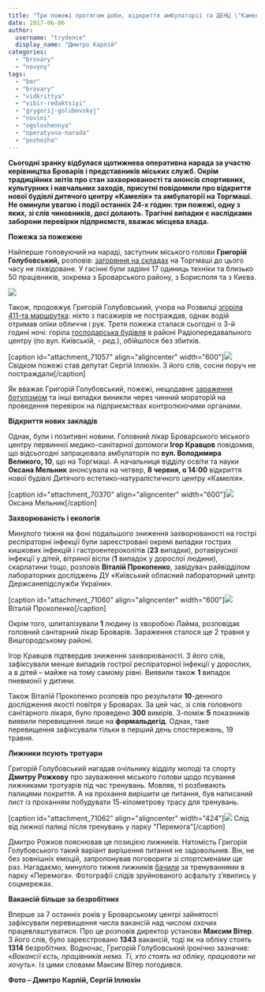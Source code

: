 ```yaml
---
title: "Три пожежі протягом доби, відкриття амбулаторії та ДЕНЦ \"Камелія\", - оперативні новини"
date: 2017-06-06
author: 
  username: "trydence"
  display_name: "Дмитро Карпій"
categories: 
  - "brovary"
  - "novyny"
tags: 
  - "bmr"
  - "brovary"
  - "vidkrittya"
  - "vibir-redaktsiyi"
  - "grygorij-golubovskyj"
  - "novini"
  - "ogoloshennya"
  - "operatyvna-narada"
  - "pozhezha"
---
```


**Сьогодні зранку відбулася щотижнева оперативна нарада за участю керівництва Броварів і представників міських служб. Окрім традиційних звітів про стан захворюваності та анонсів спортивних, культурних і навчальних заходів, присутні повідомили про відкриття нової будівлі дитячого центру «Камелія» та амбулаторії на Торгмаші. Не оминули увагою і події останніх 24-х годин: три пожежі, одну з яких, зі слів чиновників, досі долають. Трагічні випадки є наслідками заборони перевірки підприємств, вважає місцева влада.**

**Пожежа за пожежею**

Найперше головуючий на нараді, заступник міського голови **Григорій Голубовський,** розповів: [загоряння на складах](https://mpz.brovary.org/prosto-zaraz-goryat-sklady-na-torgmashi-dym-vydno-zvidusil-foto/) на Торгмаші до цього часу не ліквідоване. У гасінні були задіяні 17 одиниць техніки та близько 50 працівників, зокрема з Броварського району, з Борисполя та з Києва.

[![](https://mpz.brovary.org/wp-content/uploads/2017/06/Operatyvna-narada-BMR-06.06.2017_00004.jpg)](https://mpz.brovary.org/wp-content/uploads/2017/06/Operatyvna-narada-BMR-06.06.2017_00004.jpg)

Також, продовжує Григорій Голубовський, учора на Розвилці [згоріла 411-та маршрутка](https://mpz.brovary.org/na-rozvyltsi-spalahnula-zgorila-vshhent-411-marshrutka-obijshlosya-bez-zhertv-foto/): ніхто з пасажирів не постраждав, однак водій отримав опіки обличчя і рук. Третя пожежа сталася сьогодні о 3-й годині ночі: горіла [господарська будівля](https://www.facebook.com/groups/brovary/permalink/1670124636350829/) в районі Радіопередавального центру (по вул. Київській, - _ред._), обійшлося без збитків.

\[caption id="attachment\_71057" align="aligncenter" width="600"\][![](https://mpz.brovary.org/wp-content/uploads/2017/06/pozhezha-06.06.2017-RPTS-Illyuhin.jpg)](https://mpz.brovary.org/wp-content/uploads/2017/06/pozhezha-06.06.2017-RPTS-Illyuhin.jpg) Свідком пожежі став депутат Сергій Іллюхін. З його слів, сосни поруч не постраждали\[/caption\]

Як вважає Григорій Голубовський, пожежі, нещодавнє [зараження ботулізмом](https://mpz.brovary.org/botulizm-vid-ryby-v-megamarketi-ta-remont-kanalizatsiyi-bilya-trykotazhky-operatyvni-novyny/) та інші випадки виникли через чинний мораторій на проведення перевірок на підприємствах контролюючими органами.

**Відкриття нових закладів**

Однак, були і позитивні новини. Головний лікар Броварського міського центру первинної медико-санітарної допомоги **Ігор Кравцов** повідомив, що відсьогодні запрацювала амбулаторія по **вул. Володимира Великого, 10**, що на Торгмаші. А начальниця відділу освіти та науки **Оксана Мельник** анонсувала на четвер, **8 червня, о 14:00** відкриття нової будівлі Дитячого естетико-натуралістичного центру «Камелія».

\[caption id="attachment\_70370" align="aligncenter" width="600"\][![](https://mpz.brovary.org/wp-content/uploads/2017/05/melnyk.jpg)](https://mpz.brovary.org/wp-content/uploads/2017/05/melnyk.jpg) Оксана Мельник\[/caption\]

**Захворюваність і екологія**

Минулого тижня на фоні подальшого зниження захворюваності на гострі респіраторні інфекції були зареєстровані окремі випадки гострих кишкових інфекцій і гастроентероколітів (**23** випадки), ротавірусної інфекції у дітей, вітряної віспи (**1** випадок у дорослої людини), скарлатини тощо, розповів **Віталій Прокопенко**, завідувач райвідділом лабораторних досліджень ДУ «Київський обласний лабораторний центр Держсанепідслужби України».

\[caption id="attachment\_71060" align="aligncenter" width="600"\][![](https://mpz.brovary.org/wp-content/uploads/2017/06/Operatyvna-narada-BMR-06.06.2017-Prokopenko_00008.jpg)](https://mpz.brovary.org/wp-content/uploads/2017/06/Operatyvna-narada-BMR-06.06.2017-Prokopenko_00008.jpg) Віталій Прокопенко\[/caption\]

Окрім того, шпиталізували **1** людину із хворобою Лайма, розповідає головний санітарний лікар Броварів. Зараження сталося ще 2 травня у Вишгородському районі.

Ігор Кравцов підтвердив зниження захворюваності. З його слів, зафіксували менше випадків гострої респіраторної інфекції у дорослих, а в дітей – майже на тому самому рівні. Виявили також **1** випадок пневмонії у дитини.

Також Віталій Прокопенко розповів про результати **10**\-денного дослідження якості повітря у Броварах. За цей час, зі слів головного санітарного лікаря, було проведено **300** вимірів. З-поміж **5** показників виявили перевищення лише на **формальдегід**. Однак, таке перевищення зафіксували тільки в перший день спостережень, 19 травня.

**Лижники псують тротуари**

Григорій Голубовський нагадав очільнику відділу молоді та спорту **Дмитру Рожкову** про зауваження міського голови щодо псування лижниками тротуарів під час тренувань. Мовляв, ті розбивають палицями покриття. А на прохання вирішити це питання, був написаний лист із проханням побудувати 15-кілометрову трасу для тренувань.

\[caption id="attachment\_71062" align="aligncenter" width="424"\][![](https://mpz.brovary.org/wp-content/uploads/2017/06/trenuvannya-asfalt-lyzhnyky-sport-rujnuvannya.jpg)](https://mpz.brovary.org/wp-content/uploads/2017/06/trenuvannya-asfalt-lyzhnyky-sport-rujnuvannya.jpg) Слід від лижної палиці після тренувань у парку "Перемога"\[/caption\]

Дмитро Рожков пояснював це позицією лижників. Натомість Григорія Голубовського такий варіант вирішення питання не задовольнив. Він, не без зовнішніх емоцій, запропонував поговорити зі спортсменами ще раз. Нагадаємо, минулого тижня лижників [бачили](https://www.facebook.com/groups/brovary/permalink/1661594883870471/) за тренуваннями в парку «Перемога». Фотографії слідів зруйнованого асфальту з’явились у соцмережах.

**Вакансій більше за безробітних**

Вперше за 7 останніх років у Броварському центрі зайнятості зафіксували перевищення числа вакансій над числом охочих працевлаштуватися. Про це розповів директор установи **Максим Вітер**. З його слів, було зареєстровано **1343** вакансій, тоді як на обліку стоять **1314** безробітних. Водночас, Григорій Голубовський іронічно зазначив: «_Вакансії єсть, працівників нема. Ті, хто стоять на обліку, працювати не хочуть_». Із цими словами Максим Вітер погодився.

**Фото – Дмитро Карпій, Сергій Іллюхін**
